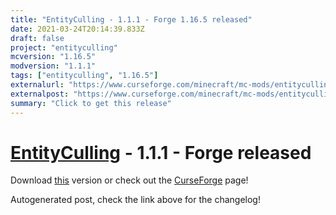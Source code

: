 ```yaml
---
title: "EntityCulling - 1.1.1 - Forge 1.16.5 released"
date: 2021-03-24T20:14:39.833Z
draft: false
project: "entityculling"
mcversion: "1.16.5"
modversion: "1.1.1"
tags: ["entityculling", "1.16.5"]
externalurl: "https://www.curseforge.com/minecraft/mc-mods/entityculling/files/3250136"
externalpost: "https://www.curseforge.com/minecraft/mc-mods/entityculling/files/3250136"
summary: "Click to get this release"
---
```

# [EntityCulling](/project/entityculling) - 1.1.1 - Forge released
Download [this](https://www.curseforge.com/minecraft/mc-mods/entityculling/files/3250136) version or check out the [CurseForge](https://www.curseforge.com/minecraft/mc-mods/entityculling) page!

Autogenerated post, check the link above for the changelog!
